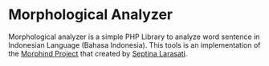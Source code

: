 Morphological Analyzer
==============

Morphological analyzer is a simple PHP Library to analyze word sentence in Indonesian Language (Bahasa Indonesia). This tools is an implementation of the [Morphind Project](http://septinalarasati.com/work/morphind/) that created by [Septina Larasati](http://septinalarasati.com/).

 
